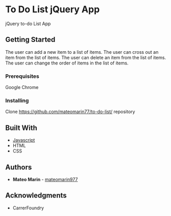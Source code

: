 # To Do List jQuery App

jQuery to-do List App

## Getting Started

The user can add a new item to a list of items.
The user can cross out an item from the list of items.
The user can delete an item from the list of items.
The user can change the order of items in the list of items. 

### Prerequisites

Google Chrome

### Installing

Clone https://github.com/mateomarin77/to-do-list/ repository

## Built With

* [Javascript](http://www.https://www.javascript.com/) 
* HTML
* CSS

## Authors

* **Mateo Marin** - [mateomarin977](https://github.com/mateomarin77)


## Acknowledgments

* CarrerFoundry

